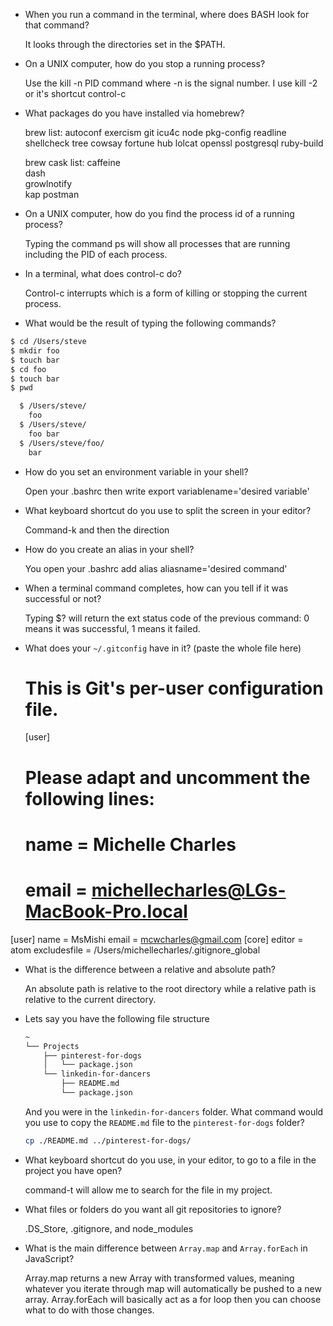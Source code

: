 - When you run a command in the terminal, where does BASH look for that command?
  
  It looks through the directories set in the $PATH.

- On a UNIX computer, how do you stop a running process?
  
  Use the kill -n PID command where -n is the signal number. I use kill -2 or it's shortcut control-c

- What packages do you have installed via homebrew?
  
  brew list:
  autoconf
  exercism
  git
  icu4c
  node
  pkg-config
  readline
  shellcheck
  tree
  cowsay
  fortune
  hub
  lolcat
  openssl
  postgresql
  ruby-build

  brew cask list:
  caffeine                                
  dash                                    
  growlnotify                             
  kap
  postman


- On a UNIX computer, how do you find the process id of a running process?
  
  Typing the command ps will show all processes that are running including the PID of each process.

- In a terminal, what does control-c do?
  
  Control-c interrupts which is a form of killing or stopping the current process.

- What would be the result of typing the following commands?
```sh
$ cd /Users/steve
$ mkdir foo
$ touch bar
$ cd foo
$ touch bar
$ pwd
```
```sh
  $ /Users/steve/
    foo
  $ /Users/steve/
    foo bar
  $ /Users/steve/foo/
    bar
```

- How do you set an environment variable in your shell?
  
  Open your .bashrc then write export variablename='desired variable'

- What keyboard shortcut do you use to split the screen in your editor?
  
  Command-k and then the direction

- How do you create an alias in your shell?
  
  You open your .bashrc add alias aliasname='desired command'

- When a terminal command completes, how can you tell if it was successful or not?
  
  Typing $? will return the ext status code of the previous command: 0 means it was successful, 1 means it failed.


- What does your `~/.gitconfig` have in it? (paste the whole file here)
  
  # This is Git's per-user configuration file.
  [user]
  # Please adapt and uncomment the following lines:
  #	name = Michelle Charles
  #	email = michellecharles@LGs-MacBook-Pro.local
[user]
name = MsMishi
email = mcwcharles@gmail.com
[core]
editor = atom
excludesfile = /Users/michellecharles/.gitignore_global


- What is the difference between a relative and absolute path?
  
  An absolute path is relative to the root directory while a relative path is relative to the current directory.

- Lets say you have the following file structure

  ```sh
  ~
  └── Projects
      ├── pinterest-for-dogs
      │   └── package.json
      └── linkedin-for-dancers
          ├── README.md
          └── package.json
  ```

  And you were in the `linkedin-for-dancers` folder. What command would you use to copy the `README.md` file to the `pinterest-for-dogs` folder?
  ```sh
  cp ./README.md ../pinterest-for-dogs/
  ```

- What keyboard shortcut do you use, in your editor, to go to a file in the project you have open?
  
  command-t will allow me to search for the file in my project.

- What files or folders do you want all git repositories to ignore?
  
  .DS_Store, .gitignore, and node_modules

- What is the main difference between `Array.map` and `Array.forEach` in JavaScript?
  
  Array.map returns a new Array with transformed values, meaning whatever you iterate through map will automatically be pushed to a new array.
  Array.forEach will basically act as a for loop then you can choose what to do with those changes.

